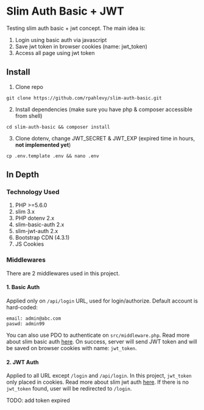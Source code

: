 # Slim Auth Basic + JWT

Testing slim auth basic + jwt concept. The main idea is:

1. Login using basic auth via javascript
2. Save jwt token in browser cookies (name: jwt_token)
3. Access all page using jwt token

## Install

1. Clone repo
```shell
git clone https://github.com/rpahlevy/slim-auth-basic.git
```

2. Install dependencies (make sure you have php & composer accessible from shell)
```shell
cd slim-auth-basic && composer install
```

3. Clone dotenv, change JWT_SECRET & JWT_EXP (expired time in hours, **not implemented yet**)
```shell
cp .env.template .env && nano .env
```

## In Depth

### Technology Used

1. PHP >=5.6.0
2. slim 3.x
3. PHP dotenv 2.x
4. slim-basic-auth 2.x
5. slim-jwt-auth 2.x
6. Bootstrap CDN (4.3.1)
7. JS Cookies

### Middlewares

There are 2 middlewares used in this project.

#### 1. Basic Auth

Applied only on `/api/login` URL, used for login/authorize. Default account is hard-coded:
```shell
email: admin@abc.com
paswd: admin99
```

You can also use PDO to authenticate on `src/middleware.php`. Read more about slim basic auth [here](https://github.com/tuupola/slim-basic-auth/tree/2.x).
On success, server will send JWT token and will be saved on browser cookies with name: `jwt_token`.

#### 2. JWT Auth

Applied to all URL except `/login` and `/api/login`. In this project, `jwt_token` only placed in cookies.
Read more about slim jwt auth [here](https://github.com/tuupola/slim-jwt-auth/tree/2.x).
If there is no `jwt_token` found, user will be redirected to `/login`.

TODO: add token expired
